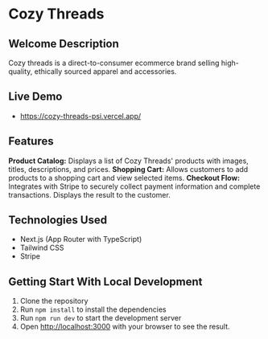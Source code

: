 # Cozy Threads

## Welcome Description

Cozy threads is a direct-to-consumer ecommerce brand selling high-quality, ethically sourced apparel and accessories.

## Live Demo

-   https://cozy-threads-psi.vercel.app/

## Features

**Product Catalog:** Displays a list of Cozy Threads' products with images, titles, descriptions, and prices.
**Shopping Cart:** Allows customers to add products to a shopping cart and view selected items.
**Checkout Flow:** Integrates with Stripe to securely collect payment information and complete transactions. Displays the result to the customer.

## Technologies Used

-   Next.js (App Router with TypeScript)
-   Tailwind CSS
-   Stripe

## Getting Start With Local Development

1. Clone the repository
2. Run `npm install` to install the dependencies
3. Run `npm run dev` to start the development server
4. Open [http://localhost:3000](http://localhost:3000) with your browser to see the result.